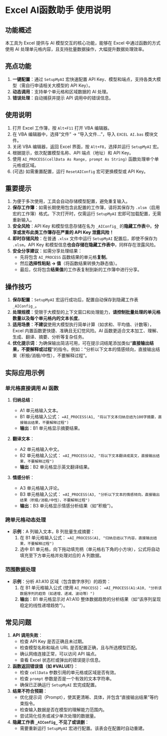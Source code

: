 # Excel AI函数助手 使用说明

## 功能概述
本工具为 Excel 提供与 AI 模型交互的核心功能，能够在 Excel 中通过函数的方式使用 AI 处理单元格内容，且支持批量数据操作，大幅提升数据处理效率。

## 亮点功能
1.  **一键配置**：通过 `SetupMyAI` 宏快速配置 API Key、模型和端点，支持各类大模型（需自行申请相关大模型的 API Key）。
2.  **动态调用**：支持单个单元格和区域数据的 AI 处理。
3.  **错误处理**：自动捕获并提示 API 调用中的错误信息。

## 使用说明
1.  打开 Excel 工作簿，按 `Alt+F11` 打开 VBA 编辑器。
2.  在 VBA 编辑器中，选择“文件” -> “导入文件...”，导入 `EXCEL AI.bas` 模块文件。
3.  关闭 VBA 编辑器，返回 Excel 界面，按 `Alt+F8`，选择并运行 `SetupMyAI` 宏。
4.  根据提示，依次配置模型名称、API 端点（地址）和 API Key。
5.  使用 `AI_PROCESS(cellData As Range, prompt As String)` 函数处理单个单元格或区域。
6.  (可选) 如需重置配置，运行 `ResetAIConfig` 宏可更换模型或 API Key。

## 重要提示
1.  为便于多次使用，工具会自动存储模型配置，避免重复输入。
2.  **保存工作簿**：如需长期使用包含此配置的工作簿，请将其保存为 `.xlsm`（启用宏的工作簿）格式。下次打开时，仅需运行 `SetupMyAI` 宏即可加载配置，无需重新输入。
3.  **安全风险**：API Key 和模型信息存储在名为 `_AIConfig_` 的**隐藏工作表**中。**分享或发布此类工作簿存在严重的 API Key 泄露风险！**
4.  **即时存储风险**：在普通 `.xlsx` 文件中运行 `SetupMyAI` 配置后，即使不保存为 `.xlsm`，API Key 和模型信息**也会存储在隐藏工作表中**，同样存在泄露风险。
5.  **安全分享建议**：如需分享处理结果：
    *   先将包含 `AI_PROCESS` 函数结果的单元格**复制**。
    *   然后**选择性粘贴 -> 值**（将函数结果转换为静态值）。
    *   最后，仅将包含**结果值**的工作表复制到新的工作簿中进行分享。

## 操作技巧
1.  **保存配置**：`SetupMyAI` 宏运行成功后，配置自动保存到隐藏工作表 `_AIConfig_`。
2.  **处理规模**：受限于大模型的上下文窗口和处理能力，**请控制批量处理的单元格数量以及每个单元格内的文本长度**。
3.  **适用场景**：**不建议**使用大模型执行简单计算（如求和、平均值、计数等），Excel 内置函数更快捷、准确且无幻觉风险。AI 函数更适合文本加工、理解、生成、翻译、摘要、分析等复杂任务。
4.  **优化提示词**：为确保输出简洁可用，可在提示词结尾添加类似“**直接输出结果，不要解释或过程**”的指令。例如：“分析以下文本的情感倾向，直接输出结果（积极/消极/中性），不要解释过程”。

## 实际应用示例
### 单元格直接调用 AI 函数
1.  **归纳总结**：
    *   A1 单元格输入文本。
    *   B1 单元格输入公式：
        `=AI_PROCESS(A1, "将以下文本归纳总结为100字摘要，直接输出结果，不要解释过程")`
    *   **输出**：B1 单元格显示摘要结果。

2.  **翻译文本**：
    *   A2 单元格输入中文。
    *   B2 单元格输入公式：
        `=AI_PROCESS(A2, "将以下文本翻译成英文，直接输出结果，不要解释过程")`
    *   **输出**：B2 单元格显示英文翻译结果。

3.  **情感分析**：
    *   A3 单元格输入评论。
    *   B3 单元格输入公式：
        `=AI_PROCESS(A3, "分析以下文本的情感倾向，直接输出结果（积极/消极/中性），不要解释过程")`
    *   **输出**：B3 单元格显示情感分析结果（如“积极”）。

### 跨单元格动态处理
*   **示例**：A 列输入文本，B 列批量生成摘要：
    1.  在 B1 单元格输入公式：
        `=AI_PROCESS(A1, "归纳总结以下内容，直接输出结果，不要解释过程")`
    2.  选中 B1 单元格，向下拖动填充柄（单元格右下角的小方块），公式将自动填充至下方单元格并处理对应的 A 列数据。

### 范围数据处理
*   **示例**：分析 A1:A10 区域（包含数字序列）的趋势：
    1.  在 B1 单元格输入公式 (使用 `AI_PROCESS`)：
        `=AI_PROCESS(A1:A10, "分析该数据序列的趋势（如递增、递减、波动等）")`
    2.  **输出**：B1 单元格显示对 A1:A10 整体数据趋势的分析结果（如“该序列呈现稳定的线性递增趋势”）。

## 常见问题
1.  **API 调用失败**：
    *   检查 API Key 是否正确且未过期。
    *   检查模型名称和端点 URL 是否配置正确，且与所选模型匹配。
    *   确认网络连接正常，可以访问 API 端点。
    *   查看 Excel 状态栏或弹出的错误提示信息。
2.  **函数返回错误值（如 #VALUE!）**：
    *   检查 `cellData` 参数引用的单元格或区域是否有效。
    *   检查 `prompt` 参数是否是一个有效的文本字符串。
    *   确保已正确运行 `SetupMyAI` 宏完成配置。
3.  **结果不符合预期**：
    *   优化提示词（Prompt），使其更清晰、具体，并包含“直接输出结果”等约束指令。
    *   检查输入数据是否在模型的理解能力范围内。
    *   尝试简化任务或减少单次处理的数据量。
4.  **隐藏工作表 `_AIConfig_` 不见了或误删**：
    *   需要重新运行 `SetupMyAI` 宏进行配置。该表会在配置时自动重建。
